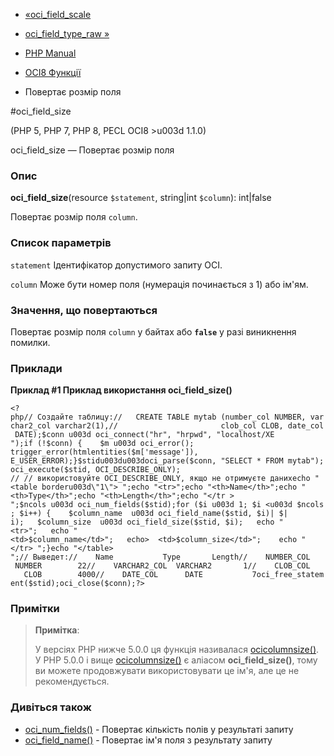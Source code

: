 - [«oci_field_scale](function.oci-field-scale.md)
- [oci_field_type_raw »](function.oci-field-type-raw.md)

- [PHP Manual](index.md)
- [OCI8 Функції](ref.oci8.md)
- Повертає розмір поля

#oci_field_size

(PHP 5, PHP 7, PHP 8, PECL OCI8 \>u003d 1.1.0)

oci_field_size — Повертає розмір поля

### Опис

**oci_field_size**(resource `$statement`, string\|int `$column`):
int\|false

Повертає розмір поля `column`.

### Список параметрів

`statement`
Ідентифікатор допустимого запиту OCI.

`column`
Може бути номер поля (нумерація починається з 1) або ім'ям.

### Значення, що повертаються

Повертає розмір поля `column` у байтах або **`false`** у разі
виникнення помилки.

### Приклади

**Приклад #1 Приклад використання **oci_field_size()****

` <?php// Создайте таблицу://   CREATE TABLE mytab (number_col NUMBER, varchar2_col varchar2(1),//                       clob_col CLOB, date_col DATE);$conn u003d oci_connect("hr", "hrpwd", "localhost/XE ");if (!$conn) {    $m u003d oci_error(); trigger_error(htmlentities($m['message']), E_USER_ERROR);}$stidu003du003doci_parse($conn, "SELECT * FROM mytab");oci_execute($stid, OCI_DESCRIBE_ONLY); // // використовуйте OCI_DESCRIBE_ONLY, якщо не отримуєте данихecho "<table borderu003d\"1\">
";echo "<tr>";echo "<th>Name</th>";echo "<th>Type</th>";echo "<th>Length</th>";echo "</tr >
";$ncols u003d oci_num_fields($stid);for ($i u003d 1; $i <u003d $ncols; $i++) {    $column_name  u003d oci_field_name($stid, $i)| $| i);   $column_size  u003d oci_field_size($stid, $i);   echo "<tr>";   echo "<td>$column_name</td>";   echo>  <td>$column_size</td>";    echo "</tr>
";}echo "</table>
";// Выведет://    Name           Type       Length//    NUMBER_COL    NUMBER        22//    VARCHAR2_COL  VARCHAR2       1//    CLOB_COL      CLOB        4000//    DATE_COL      DATE           7oci_free_statement($stid);oci_close($conn);?> `

### Примітки

> **Примітка**:
>
> У версіях PHP нижче 5.0.0 ця функція називалася
> [ocicolumnsize()](function.ocicolumnsize.md). У PHP 5.0.0 і вище
> [ocicolumnsize()](function.ocicolumnsize.md) є аліасом
> **oci_field_size()**, тому ви можете продовжувати використовувати це
> ім'я, але це не рекомендується.

### Дивіться також

- [oci_num_fields()](function.oci-num-fields.md) - Повертає
кількість полів у результаті запиту
- [oci_field_name()](function.oci-field-name.md) - Повертає ім'я
поля з результату запиту
